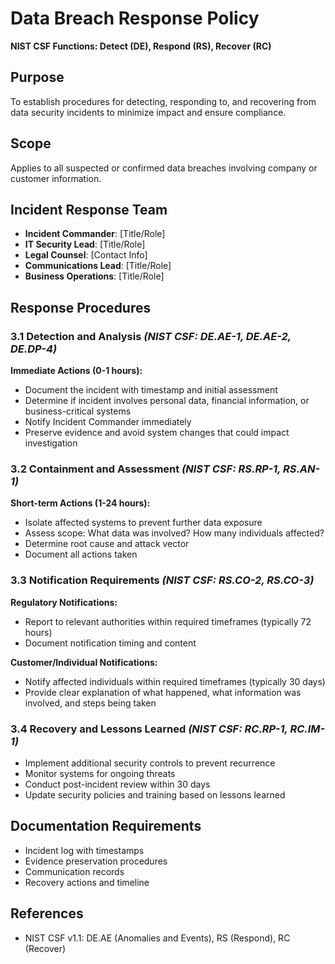 # Data Breach Response Policy

**NIST CSF Functions: Detect (DE), Respond (RS), Recover (RC)**

## Purpose
To establish procedures for detecting, responding to, and recovering from data security incidents to minimize impact and ensure compliance.

## Scope
Applies to all suspected or confirmed data breaches involving company or customer information.

## Incident Response Team
- **Incident Commander**: [Title/Role]
- **IT Security Lead**: [Title/Role]  
- **Legal Counsel**: [Contact Info]
- **Communications Lead**: [Title/Role]
- **Business Operations**: [Title/Role]

## Response Procedures

### 3.1 Detection and Analysis *(NIST CSF: DE.AE-1, DE.AE-2, DE.DP-4)*
**Immediate Actions (0-1 hours):**
- Document the incident with timestamp and initial assessment
- Determine if incident involves personal data, financial information, or business-critical systems
- Notify Incident Commander immediately
- Preserve evidence and avoid system changes that could impact investigation

### 3.2 Containment and Assessment *(NIST CSF: RS.RP-1, RS.AN-1)*
**Short-term Actions (1-24 hours):**
- Isolate affected systems to prevent further data exposure
- Assess scope: What data was involved? How many individuals affected?
- Determine root cause and attack vector
- Document all actions taken

### 3.3 Notification Requirements *(NIST CSF: RS.CO-2, RS.CO-3)*
**Regulatory Notifications:**
- Report to relevant authorities within required timeframes (typically 72 hours)
- Document notification timing and content

**Customer/Individual Notifications:**
- Notify affected individuals within required timeframes (typically 30 days)
- Provide clear explanation of what happened, what information was involved, and steps being taken

### 3.4 Recovery and Lessons Learned *(NIST CSF: RC.RP-1, RC.IM-1)*
- Implement additional security controls to prevent recurrence
- Monitor systems for ongoing threats
- Conduct post-incident review within 30 days
- Update security policies and training based on lessons learned

## Documentation Requirements
- Incident log with timestamps
- Evidence preservation procedures
- Communication records
- Recovery actions and timeline

## References
- NIST CSF v1.1: DE.AE (Anomalies and Events), RS (Respond), RC (Recover)